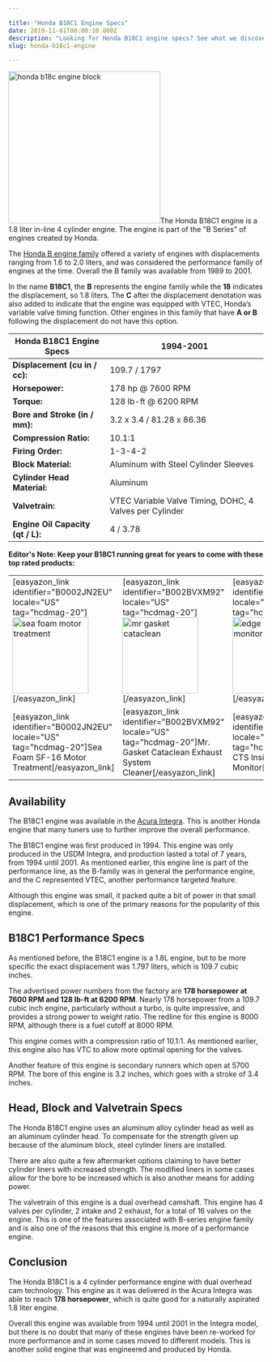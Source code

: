 ```yaml
---

title: "Honda B18C1 Engine Specs"
date: 2019-11-01T00:00:10.000Z
description: "Looking for Honda B18C1 engine specs? See what we discovered about this 178 horsepower 1.8L Acura Integra engine. You might be surprised what we found."
slug: honda-b18c1-engine

---
```



<img class="alignright size-medium wp-image-706" src="http://www.hcdmag.com/wp-content/uploads/honda_b18c_engine_block--300x300.jpg" alt="honda b18c engine block" width="300" height="300">The Honda B18C1 engine is a 1.8 liter in-line 4 cylinder engine. The engine is part of the "B Series" of engines created by Honda.

The <a href="http://en.wikipedia.org/wiki/Honda_B_engine" target="_blank" rel="noopener noreferrer">Honda B engine family</a> offered a variety of engines with displacements ranging from 1.6 to 2.0 liters, and was considered the performance family of engines at the time. Overall the B family was available from 1989 to 2001.

In the name <strong>B18C1</strong>, the <strong>B</strong> represents the engine family while the <strong>18</strong> indicates the displacement, so 1.8 liters. The <strong>C</strong> after the displacement denotation was also added to indicate that the engine was equipped with VTEC, Honda’s variable valve timing function. Other engines in this family that have <strong>A or B</strong> following the displacement do not have this option.
<table class="specsleft">
<thead>
<tr>
<th>Honda B18C1 Engine Specs</th>
<th>1994-2001</th>
</tr>
</thead>
<tbody>
<tr>
<td><strong>Displacement (cu in / cc):</strong></td>
<td>109.7 / 1797</td>
</tr>
<tr>
<td><strong>Horsepower:</strong></td>
<td>178 hp @ 7600 RPM</td>
</tr>
<tr>
<td><strong>Torque:</strong></td>
<td>128 lb-ft @ 6200 RPM</td>
</tr>
<tr>
<td><strong>Bore and Stroke (in / mm):</strong></td>
<td>3.2 x 3.4 / 81.28 x 86.36</td>
</tr>
<tr>
<td><strong>Compression Ratio:</strong></td>
<td>10.1:1</td>
</tr>
<tr>
<td><strong>Firing Order:</strong></td>
<td>1-3-4-2</td>
</tr>
<tr>
<td><strong>Block Material:</strong></td>
<td>Aluminum with Steel Cylinder Sleeves</td>
</tr>
<tr>
<td><strong>Cylinder Head Material:</strong></td>
<td>Aluminum</td>
</tr>
<tr>
<td><strong>Valvetrain:</strong></td>
<td>VTEC Variable Valve Timing, DOHC, 4 Valves per Cylinder</td>
</tr>
<tr>
<td><strong>Engine Oil Capacity (qt / L):</strong></td>
<td>4 / 3.78</td>
</tr>
</tbody>
</table>
<strong>Editor's Note: Keep your B18C1 running great for years to come with these top rated products:</strong>
<table>
<tbody>
<tr>
<td>[easyazon_link identifier="B0002JN2EU" locale="US" tag="hcdmag-20"]<img class="aligncenter size-thumbnail wp-image-1275" src="http://www.hcdmag.com/wp-content/uploads/sea_foam_motor_treatment-150x150.jpg" alt="sea foam motor treatment" width="150" height="150">[/easyazon_link]</td>
<td>[easyazon_link identifier="B002BVXM92" locale="US" tag="hcdmag-20"]<img class="aligncenter size-thumbnail wp-image-2593" src="http://www.hcdmag.com/wp-content/uploads/mr_gasket_cataclean-150x150.jpg" alt="mr gasket cataclean" width="150" height="150">[/easyazon_link]</td>
<td>[easyazon_link identifier="B003Y323NC" locale="US" tag="hcdmag-20"]<img class="aligncenter size-thumbnail wp-image-2608" src="http://www.hcdmag.com/wp-content/uploads/edge_cts_insight_monitor-150x150.jpg" alt="edge cts insight monitor" width="150" height="150">[/easyazon_link]</td>
</tr>
<tr>
<td>[easyazon_link identifier="B0002JN2EU" locale="US" tag="hcdmag-20"]Sea Foam SF-16 Motor Treatment[/easyazon_link]</td>
<td>[easyazon_link identifier="B002BVXM92" locale="US" tag="hcdmag-20"]Mr. Gasket Cataclean Exhaust System Cleaner[/easyazon_link]</td>
<td>[easyazon_link identifier="B003Y323NC" locale="US" tag="hcdmag-20"]Edge CTS Insight Monitor[/easyazon_link]</td>
</tr>
</tbody>
</table>
<h2>Availability</h2>
The B18C1 engine was available in the <a href="http://en.wikipedia.org/wiki/Honda_Integra" target="_blank" rel="noopener noreferrer">Acura Integra</a>. This is another Honda engine that many tuners use to further improve the overall performance.

The B18C1 engine was first produced in 1994. This engine was only produced in the USDM Integra, and production lasted a total of 7 years, from 1994 until 2001. As mentioned earlier, this engine line is part of the performance line, as the B-family was in general the performance engine, and the C represented VTEC, another performance targeted feature.

Although this engine was small, it packed quite a bit of power in that small displacement, which is one of the primary reasons for the popularity of this engine.
<h2>B18C1 Performance Specs</h2>
As mentioned before, the B18C1 engine is a 1.8L engine, but to be more specific the exact displacement was 1.797 liters, which is 109.7 cubic inches.

The advertised power numbers from the factory are <strong>178 horsepower at 7600 RPM and 128 lb-ft at 6200 RPM</strong>. Nearly 178 horsepower from a 109.7 cubic inch engine, particularly without a turbo, is quite impressive, and provides a strong power to weight ratio. The redline for this engine is 8000 RPM, although there is a fuel cutoff at 8000 RPM.

This engine comes with a compression ratio of 10.1:1. As mentioned earlier, this engine also has VTC to allow more optimal opening for the valves.

Another feature of this engine is secondary runners which open at 5700 RPM. The bore of this engine is 3.2 inches, which goes with a stroke of 3.4 inches.
<h2>Head, Block and Valvetrain Specs</h2>
The Honda B18C1 engine uses an aluminum alloy cylinder head as well as an aluminum cylinder head. To compensate for the strength given up because of the aluminum block, steel cylinder liners are installed.

There are also quite a few aftermarket options claiming to have better cylinder liners with increased strength. The modified liners in some cases allow for the bore to be increased which is also another means for adding power.

The valvetrain of this engine is a dual overhead camshaft. This engine has 4 valves per cylinder, 2 intake and 2 exhaust, for a total of 16 valves on the engine. This is one of the features associated with B-series engine family and is also one of the reasons that this engine is more of a performance engine.
<h2>Conclusion</h2>
The Honda B18C1 is a 4 cylinder performance engine with dual overhead cam technology. This engine as it was delivered in the Acura Integra was able to reach <strong>178 horsepower</strong>, which is quite good for a naturally aspirated 1.8 liter engine.

Overall this engine was available from 1994 until 2001 in the Integra model, but there is no doubt that many of these engines have been re-worked for more performance and in some cases moved to different models. This is another solid engine that was engineered and produced by Honda.